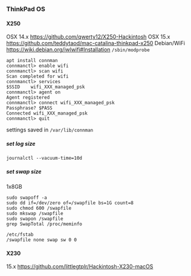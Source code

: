 ### ThinkPad OS

#### X250
OSX 14.x https://github.com/qwerty12/X250-Hackintosh
OSX 15.x https://github.com/teddytaod/mac-catalina-thinkpad-x250
Debian/WiFi https://wiki.debian.org/iwlwifi#Installation 
`/sbin/modprobe`

```
apt install connman
connmanctl> enable wifi
connmanctl> scan wifi 
Scan completed for wifi
connmanctl> services 
$SSID    wifi_XXX_managed_psk
connmanctl> agent on
Agent registered
connmanctl> connect wifi_XXX_managed_psk
Passphrase? $PASS
Connected wifi_XXX_managed_psk
connmanctl> quit
```
settings saved in `/var/lib/connman`

##### set log size
`journalctl --vacuum-time=10d`

##### set swap size
1x8GB

```
sudo swapoff -a    
sudo dd if=/dev/zero of=/swapfile bs=1G count=8    
sudo chmod 600 /swapfile    
sudo mkswap /swapfile
sudo swapon /swapfile
grep SwapTotal /proc/meminfo
```
```
/etc/fstab 
/swapfile none swap sw 0 0
```

#### X230
15.x https://github.com/littlegtplr/Hackintosh-X230-macOS
